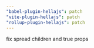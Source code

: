 ```yaml
---
"babel-plugin-hellajs": patch
"vite-plugin-hellajs": patch
"rollup-plugin-hellajs": patch
---
```


fix spread children and true props
